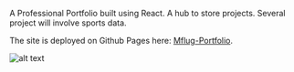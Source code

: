 A Professional Portfolio built using React. A hub to store projects. Several project will involve sports data.

The site is deployed on Github Pages here: [Mflug-Portfolio](https://mattflug.github.io/mflug-portfolio/).


![alt text](./assets/picjpg.jpg)